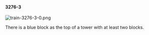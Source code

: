 #### 3276-3
![train-3276-3-0.png](https://github.com/lil-lab/nlvr/raw/master/nlvr/train/images/75/train-3276-3-0.png "train-3276-3-0.png")

There is a blue block as the top of a tower with at least two blocks.
